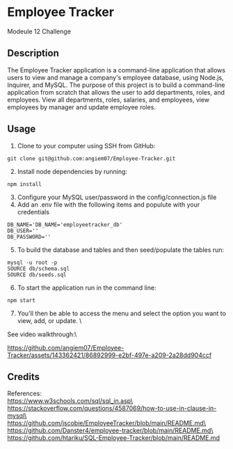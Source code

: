 # Employee Tracker
Modeule 12 Challenge

## Description
The Employee Tracker application is a command-line application that allows users to view and manage a company's employee database, using Node.js, Inquirer, and MySQL.
The purpose of this project is to build a command-line application from scratch that allows the user to add departments, roles, and employees. View all departments, roles, salaries, and employees, view employees by manager and update employee roles.

## Usage
1. Clone to your computer using SSH from GitHub:
```
git clone git@github.com:angiem07/Employee-Tracker.git
```
2. Install node dependencies by running:
```
npm install
```
3. Configure your MySQL user/password in the config/connection.js file
4. Add an .env file with the following items and populute with your credentials
```
DB_NAME='DB_NAME='employeetracker_db'
DB_USER=''
DB_PASSWORD=''
```
5. To build the database and tables and then seed/populate the tables run:
```
mysql -u root -p
SOURCE db/schema.sql
SOURCE db/seeds.sql
```

6. To start the application run in the command line:
```
npm start
```
7. You'll then be able to access the menu and select the option you want to view, add, or update. \

See video walkthrough:\


https://github.com/angiem07/Employee-Tracker/assets/143362421/86892999-e2bf-497e-a209-2a28dd904ccf



## Credits
References:\
https://www.w3schools.com/sql/sql_in.asp\
https://stackoverflow.com/questions/4587069/how-to-use-in-clause-in-mysql\
https://github.com/jscobie/EmployeeTracker/blob/main/README.md\
https://github.com/Danster4/employee-tracker/blob/main/README.md\
https://github.com/htariku/SQL-Employee-Tracker/blob/main/README.md
